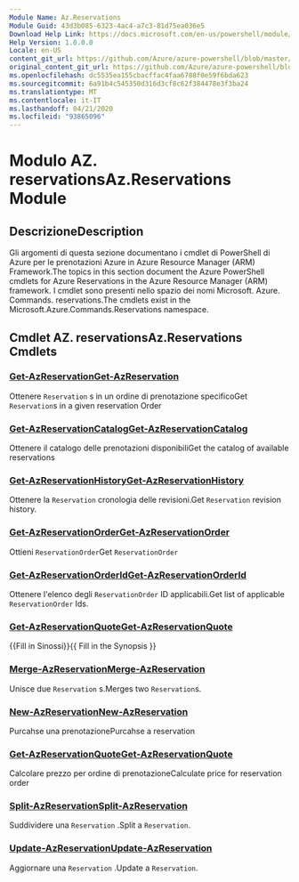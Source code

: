 ```yaml
---
Module Name: Az.Reservations
Module Guid: 43d3b085-6323-4ac4-a7c3-81d75ea036e5
Download Help Link: https://docs.microsoft.com/en-us/powershell/module/az.reservations
Help Version: 1.0.0.0
Locale: en-US
content_git_url: https://github.com/Azure/azure-powershell/blob/master/src/Reservations/Reservations/help/Az.Reservations.md
original_content_git_url: https://github.com/Azure/azure-powershell/blob/master/src/Reservations/Reservations/help/Az.Reservations.md
ms.openlocfilehash: dc5535ea155cbacffac4faa6788f0e59f6bda623
ms.sourcegitcommit: 6a91b4c545350d316d3cf8c62f384478e3f3ba24
ms.translationtype: MT
ms.contentlocale: it-IT
ms.lasthandoff: 04/21/2020
ms.locfileid: "93865096"
---
```

# <span data-ttu-id="8978f-101">Modulo AZ. reservations</span><span class="sxs-lookup"><span data-stu-id="8978f-101">Az.Reservations Module</span></span>
## <span data-ttu-id="8978f-102">Descrizione</span><span class="sxs-lookup"><span data-stu-id="8978f-102">Description</span></span>
<span data-ttu-id="8978f-103">Gli argomenti di questa sezione documentano i cmdlet di PowerShell di Azure per le prenotazioni Azure in Azure Resource Manager (ARM) Framework.</span><span class="sxs-lookup"><span data-stu-id="8978f-103">The topics in this section document the Azure PowerShell cmdlets for Azure Reservations in the Azure Resource Manager (ARM) framework.</span></span> <span data-ttu-id="8978f-104">I cmdlet sono presenti nello spazio dei nomi Microsoft. Azure. Commands. reservations.</span><span class="sxs-lookup"><span data-stu-id="8978f-104">The cmdlets exist in the Microsoft.Azure.Commands.Reservations namespace.</span></span>

## <span data-ttu-id="8978f-105">Cmdlet AZ. reservations</span><span class="sxs-lookup"><span data-stu-id="8978f-105">Az.Reservations Cmdlets</span></span>
### [<span data-ttu-id="8978f-106">Get-AzReservation</span><span class="sxs-lookup"><span data-stu-id="8978f-106">Get-AzReservation</span></span>](Get-AzReservation.md)
<span data-ttu-id="8978f-107">Ottenere `Reservation` s in un ordine di prenotazione specifico</span><span class="sxs-lookup"><span data-stu-id="8978f-107">Get `Reservation`s in a given reservation Order</span></span>

### [<span data-ttu-id="8978f-108">Get-AzReservationCatalog</span><span class="sxs-lookup"><span data-stu-id="8978f-108">Get-AzReservationCatalog</span></span>](Get-AzReservationCatalog.md)
<span data-ttu-id="8978f-109">Ottenere il catalogo delle prenotazioni disponibili</span><span class="sxs-lookup"><span data-stu-id="8978f-109">Get the catalog of available reservations</span></span>

### [<span data-ttu-id="8978f-110">Get-AzReservationHistory</span><span class="sxs-lookup"><span data-stu-id="8978f-110">Get-AzReservationHistory</span></span>](Get-AzReservationHistory.md)
<span data-ttu-id="8978f-111">Ottenere la `Reservation` cronologia delle revisioni.</span><span class="sxs-lookup"><span data-stu-id="8978f-111">Get `Reservation` revision history.</span></span>

### [<span data-ttu-id="8978f-112">Get-AzReservationOrder</span><span class="sxs-lookup"><span data-stu-id="8978f-112">Get-AzReservationOrder</span></span>](Get-AzReservationOrder.md)
<span data-ttu-id="8978f-113">Ottieni `ReservationOrder`</span><span class="sxs-lookup"><span data-stu-id="8978f-113">Get `ReservationOrder`</span></span>

### [<span data-ttu-id="8978f-114">Get-AzReservationOrderId</span><span class="sxs-lookup"><span data-stu-id="8978f-114">Get-AzReservationOrderId</span></span>](Get-AzReservationOrderId.md)
<span data-ttu-id="8978f-115">Ottenere l'elenco degli `ReservationOrder` ID applicabili.</span><span class="sxs-lookup"><span data-stu-id="8978f-115">Get list of applicable `ReservationOrder` Ids.</span></span>

### [<span data-ttu-id="8978f-116">Get-AzReservationQuote</span><span class="sxs-lookup"><span data-stu-id="8978f-116">Get-AzReservationQuote</span></span>](Get-AzReservationQuote.md)
<span data-ttu-id="8978f-117">{{Fill in Sinossi}}</span><span class="sxs-lookup"><span data-stu-id="8978f-117">{{ Fill in the Synopsis }}</span></span>

### [<span data-ttu-id="8978f-118">Merge-AzReservation</span><span class="sxs-lookup"><span data-stu-id="8978f-118">Merge-AzReservation</span></span>](Merge-AzReservation.md)
<span data-ttu-id="8978f-119">Unisce due `Reservation` s.</span><span class="sxs-lookup"><span data-stu-id="8978f-119">Merges two `Reservation`s.</span></span>

### [<span data-ttu-id="8978f-120">New-AzReservation</span><span class="sxs-lookup"><span data-stu-id="8978f-120">New-AzReservation</span></span>](New-AzReservation.md)
<span data-ttu-id="8978f-121">Purcahse una prenotazione</span><span class="sxs-lookup"><span data-stu-id="8978f-121">Purcahse a reservation</span></span>

### [<span data-ttu-id="8978f-122">Get-AzReservationQuote</span><span class="sxs-lookup"><span data-stu-id="8978f-122">Get-AzReservationQuote</span></span>](Get-AzReservationQuote.md)
<span data-ttu-id="8978f-123">Calcolare prezzo per ordine di prenotazione</span><span class="sxs-lookup"><span data-stu-id="8978f-123">Calculate price for reservation order</span></span>

### [<span data-ttu-id="8978f-124">Split-AzReservation</span><span class="sxs-lookup"><span data-stu-id="8978f-124">Split-AzReservation</span></span>](Split-AzReservation.md)
<span data-ttu-id="8978f-125">Suddividere una `Reservation` .</span><span class="sxs-lookup"><span data-stu-id="8978f-125">Split a `Reservation`.</span></span>

### [<span data-ttu-id="8978f-126">Update-AzReservation</span><span class="sxs-lookup"><span data-stu-id="8978f-126">Update-AzReservation</span></span>](Update-AzReservation.md)
<span data-ttu-id="8978f-127">Aggiornare una `Reservation` .</span><span class="sxs-lookup"><span data-stu-id="8978f-127">Update a `Reservation`.</span></span>

